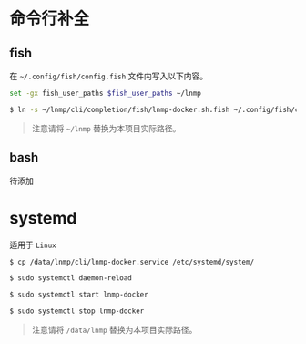# 命令行补全

## fish

在 `~/.config/fish/config.fish` 文件内写入以下内容。

```bash
set -gx fish_user_paths $fish_user_paths ~/lnmp
```

```bash
$ ln -s ~/lnmp/cli/completion/fish/lnmp-docker.sh.fish ~/.config/fish/completions/
```

>注意请将 `~/lnmp` 替换为本项目实际路径。

## bash

待添加

# systemd

适用于 `Linux`

```bash
$ cp /data/lnmp/cli/lnmp-docker.service /etc/systemd/system/

$ sudo systemctl daemon-reload

$ sudo systemctl start lnmp-docker

$ sudo systemctl stop lnmp-docker
```

>注意请将 `/data/lnmp` 替换为本项目实际路径。
